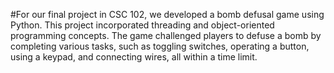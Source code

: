 #For our final project in CSC 102, we developed a bomb defusal game using Python. This project incorporated threading and object-oriented programming concepts. The game challenged players to defuse a bomb by completing various tasks, such as toggling switches, operating a button, using a keypad, and connecting wires, all within a time limit.
